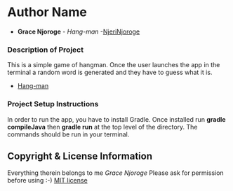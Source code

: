 # Author Name
* **Grace Njoroge** - *Hang-man* -[NjeriNjoroge](https://github.com/NjeriNjoroge)
### Description of Project
This is a simple game of hangman. Once the user launches the app in the terminal a random word is generated and they have to guess what it is.
* [Hang-man](https://github.com/NjeriNjoroge/hang-man)
### Project Setup Instructions
In order to run the app, you have to install Gradle. Once installed run **gradle compileJava** then **gradle run** at the top level of the directory. The commands should be run in your terminal.
## Copyright & License Information
Everything therein belongs to me *Grace Njoroge* Please ask for permission before using :-)
[MIT license](license)
